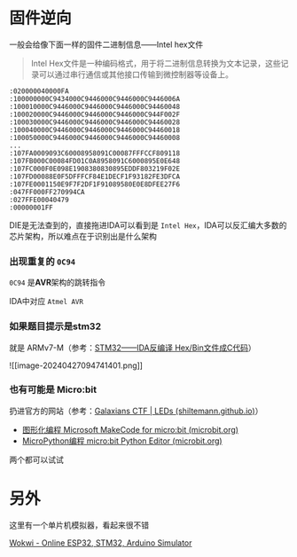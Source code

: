 # 固件逆向

一般会给像下面一样的固件二进制信息——Intel hex文件

> Intel Hex文件是一种编码格式，用于将二进制信息转换为文本记录，这些记录可以通过串行通信或其他接口传输到微控制器等设备上。

```hex
:020000040000FA
:100000000C9434000C9446000C9446000C9446006A
:100010000C9446000C9446000C9446000C94460048
:100020000C9446000C9446000C9446000C944F002F
:100030000C9446000C9446000C9446000C94460028
:100040000C9446000C9446000C9446000C94460018
:100050000C9446000C9446000C9446000C94460008
...
:107FA0009093C60008958091C00087FFFCCF809118
:107FB000C00084FD01C0A8958091C6000895E0E648
:107FC000F0E098E1908380830895EDDF803219F02E
:107FD00088E0F5DFFFCF84E1DECF1F93182FE3DFCA
:107FE0001150E9F7F2DF1F91089580E0E8DFEE27F6
:047FF000FF270994CA
:027FFE00040479
:00000001FF
```

DIE是无法查到的，直接拖进IDA可以看到是 `Intel Hex`，IDA可以反汇编大多数的芯片架构，所以难点在于识别出是什么架构

### 出现重复的 `0C94` 

`0C94` 是**AVR**架构的跳转指令

IDA中对应 `Atmel AVR`

### 如果题目提示是stm32

就是 ARMv7-M（参考：[STM32——IDA反编译 Hex/Bin文件成C代码](https://www.cnblogs.com/panda-w/p/11548121.html)）

![[image-20240427094741401.png]]

### 也有可能是 Micro:bit

扔进官方的网站（参考：[Galaxians CTF | LEDs (shiltemann.github.io)](https://shiltemann.github.io/CTF-writeups-public/writeups/HackyEaster_2022/level4-6-leds.html)）

- [图形化编程 Microsoft MakeCode for micro:bit (microbit.org)](https://makecode.microbit.org/)
- [MicroPython编程 micro:bit Python Editor (microbit.org)](https://python.microbit.org/v/3)

两个都可以试试
# 另外

这里有一个单片机模拟器，看起来很不错

[Wokwi - Online ESP32, STM32, Arduino Simulator](https://wokwi.com/)